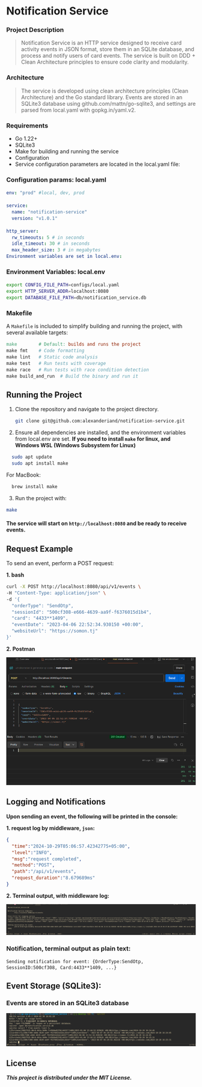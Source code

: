 # Notification Service

### Project Description

> Notification Service is an HTTP service designed to receive card activity events in JSON format, store them in an SQLite database, and process and notify users of card events. The service is built on DDD + Clean Architecture principles to ensure code clarity and modularity.

### Architecture

> The service is developed using clean architecture principles (Clean Architecture) and the Go standard library. Events are stored in an SQLite3 database using github.com/mattn/go-sqlite3, and settings are parsed from local.yaml with gopkg.in/yaml.v2.

### Requirements

- Go 1.22+
- SQLite3
- Make for building and running the service
- Configuration
- Service configuration parameters are located in the local.yaml file:

### Configuration params: local.yaml

```yaml
env: "prod" #local, dev, prod

service:
  name: "notification-service"
  version: "v1.0.1"

http_server:
  rw_timeouts: 5 # in seconds
  idle_timeout: 30 # in seconds
  max_header_size: 3 # in megabytes
Environment variables are set in local.env:
```

### Environment Variables: local.env

```bash
export CONFIG_FILE_PATH=configs/local.yaml
export HTTP_SERVER_ADDR=localhost:8080
export DATABASE_FILE_PATH=db/notification_service.db
```

### Makefile

A `Makefile` is included to simplify building and running the project, with several available targets:

```Makefile
make        # Default: builds and runs the project
make fmt    # Code formatting
make lint   # Static code analysis
make test   # Run tests with coverage
make race   # Run tests with race condition detection
make build_and_run  # Build the binary and run it
```

## Running the Project

1. Clone the repository and navigate to the project directory.
    ```bash
    git clone git@github.com:alexanderiand/notification-service.git
    ```
2. Ensure all dependencies are installed, and the environment variables from local.env are set.
 **If you need to install `make` for linux, and Windows WSL (Windows Subsystem for Linux)**
  ```bash
    sudo apt update
    sudo apt install make
  ```
  For MacBook:
  ```bash
    brew install make
  ```

3. Run the project with:

```bash
make
```

#### The service will start on `http://localhost:8080` and be ready to receive events.

## Request Example

To send an event, perform a POST request:

**1. bash**
```bash
curl -X POST http://localhost:8080/api/v1/events \
-H "Content-Type: application/json" \
-d '{
  "orderType": "SendOtp",
  "sessionId": "500cf308-e666-4639-aa9f-f6376015d1b4",
  "card": "4433**1409",
  "eventDate": "2023-04-06 22:52:34.930150 +00:00",
  "websiteUrl": "https://somon.tj"
}'
```
**2. Postman**

![postman_example](./docs/screenshots/postman_example.png)

## Logging and Notifications

**Upon sending an event, the following will be printed in the console:**

**1. request log by middleware, `json`:**
```json
{
  "time":"2024-10-29T05:06:57.42342775+05:00",
  "level":"INFO",
  "msg":"request completed",
  "method":"POST",
  "path":"/api/v1/events",
  "request_duration":"8.679689ms"
}
```
**2. Terminal output, with middleware log:**

![terminal_output](./docs/screenshots/terminal_output.png)

### Notification, terminal output as plain text:

```terminal
Sending notification for event: {OrderType:SendOtp, SessionID:500cf308, Card:4433**1409, ...}
```

## Event Storage (SQLite3):

### Events are stored in an SQLite3 database

![sqlite3](./docs/screenshots/sqlite3.png)


## License

***This project is distributed under the MIT License.***
